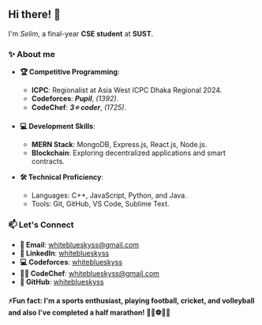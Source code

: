 ## Hi there! 👋
 I'm *Selim*, a final-year **CSE student** at **SUST**.  
### ✨ About me
- **🏆 Competitive Programming**:
  - **ICPC**: Regionalist at Asia West ICPC Dhaka Regional 2024. 
  - **Codeforces**: ***Pupil***, *(1392)*.  
  - **CodeChef**: ***3⭐ coder***, *(1725)*.  
    
- **💻 Development Skills**:  
  - **MERN Stack**: MongoDB, Express.js, React.js, Node.js.  
  - **Blockchain**: Exploring decentralized applications and smart contracts.  

- **🛠️ Technical Proficiency**:  
  - Languages: C++, JavaScript, Python, and Java.  
  - Tools: Git, GitHub, VS Code, Sublime Text.  

### 📫 Let's Connect

- **📧 Email**: [whiteblueskyss@gmail.com](mailto:whiteblueskyss@gmail.com)
- **🔗 LinkedIn**: [whiteblueskyss](https://www.linkedin.com/in/whiteblueskyss)
- **💻 Codeforces**: [whiteblueskyss](https://codeforces.com/profile/whiteblueskyss)
- **👨‍💻 CodeChef**: [whiteblueskyss@gmail.com](https://www.codechef.com/users/whiteblueskyss)
- **🐙 GitHub**: [whiteblueskyss](https://github.com/whiteblueskyss)


#### ⚡Fun fact: I'm a sports enthusiast, playing football, cricket, and volleyball and also I've completed a half marathon! 🏃‍♂️⚽🏏🏐

<!---
whiteblueskyss/whiteblueskyss is a ✨ special ✨ repository because its `README.md` (this file) appears on your GitHub profile.
You can click the Preview link to take a look at your changes.
--->
